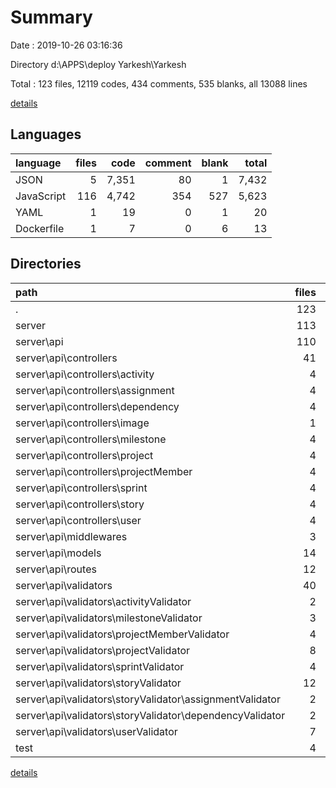 # Summary

Date : 2019-10-26 03:16:36

Directory d:\APPS\deploy Yarkesh\Yarkesh

Total : 123 files,  12119 codes, 434 comments, 535 blanks, all 13088 lines

[details](details.md)

## Languages
| language | files | code | comment | blank | total |
| :--- | ---: | ---: | ---: | ---: | ---: |
| JSON | 5 | 7,351 | 80 | 1 | 7,432 |
| JavaScript | 116 | 4,742 | 354 | 527 | 5,623 |
| YAML | 1 | 19 | 0 | 1 | 20 |
| Dockerfile | 1 | 7 | 0 | 6 | 13 |

## Directories
| path | files | code | comment | blank | total |
| :--- | ---: | ---: | ---: | ---: | ---: |
| . | 123 | 12,119 | 434 | 535 | 13,088 |
| server | 113 | 5,045 | 341 | 500 | 5,886 |
| server\api | 110 | 4,431 | 316 | 481 | 5,228 |
| server\api\controllers | 41 | 2,293 | 185 | 194 | 2,672 |
| server\api\controllers\activity | 4 | 37 | 2 | 6 | 45 |
| server\api\controllers\assignment | 4 | 111 | 4 | 9 | 124 |
| server\api\controllers\dependency | 4 | 104 | 2 | 8 | 114 |
| server\api\controllers\image | 1 | 25 | 2 | 2 | 29 |
| server\api\controllers\milestone | 4 | 96 | 2 | 21 | 119 |
| server\api\controllers\project | 4 | 306 | 40 | 19 | 365 |
| server\api\controllers\projectMember | 4 | 126 | 1 | 14 | 141 |
| server\api\controllers\sprint | 4 | 136 | 68 | 29 | 233 |
| server\api\controllers\story | 4 | 410 | 12 | 26 | 448 |
| server\api\controllers\user | 4 | 525 | 25 | 30 | 580 |
| server\api\middlewares | 3 | 138 | 0 | 11 | 149 |
| server\api\models | 14 | 534 | 22 | 49 | 605 |
| server\api\routes | 12 | 465 | 23 | 61 | 549 |
| server\api\validators | 40 | 1,001 | 86 | 166 | 1,253 |
| server\api\validators\activityValidator | 2 | 37 | 0 | 8 | 45 |
| server\api\validators\milestoneValidator | 3 | 13 | 2 | 4 | 19 |
| server\api\validators\projectMemberValidator | 4 | 26 | 2 | 8 | 36 |
| server\api\validators\projectValidator | 8 | 117 | 4 | 29 | 150 |
| server\api\validators\sprintValidator | 4 | 79 | 8 | 21 | 108 |
| server\api\validators\storyValidator | 12 | 39 | 9 | 12 | 60 |
| server\api\validators\storyValidator\assignmentValidator | 2 | 0 | 2 | 0 | 2 |
| server\api\validators\storyValidator\dependencyValidator | 2 | 0 | 2 | 0 | 2 |
| server\api\validators\userValidator | 7 | 690 | 61 | 84 | 835 |
| test | 4 | 276 | 13 | 27 | 316 |

[details](details.md)